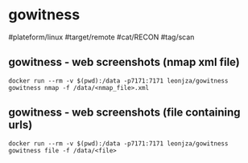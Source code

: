 # gowitness

#plateform/linux #target/remote #cat/RECON #tag/scan

## gowitness - web screenshots (nmap xml file)
```
docker run --rm -v $(pwd):/data -p7171:7171 leonjza/gowitness gowitness nmap -f /data/<nmap_file>.xml
```

## gowitness - web screenshots (file containing urls)
```
docker run --rm -v $(pwd):/data -p7171:7171 leonjza/gowitness gowitness file -f /data/<file>
```

